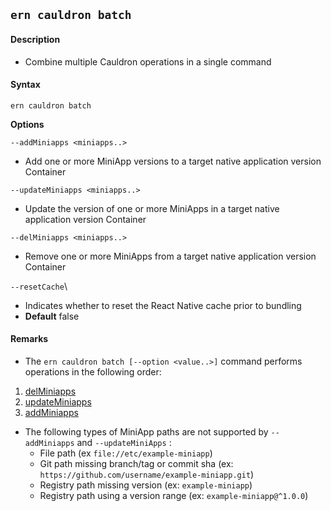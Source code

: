 ## `ern cauldron batch`

#### Description

- Combine multiple Cauldron operations in a single command

#### Syntax

`ern cauldron batch`

**Options**

`--addMiniapps <miniapps..>`

- Add one or more MiniApp versions to a target native application version Container

`--updateMiniapps <miniapps..>`

- Update the version of one or more MiniApps in a target native application version Container

`--delMiniapps <miniapps..>`

- Remove one or more MiniApps from a target native application version Container

`--resetCache`\

- Indicates whether to reset the React Native cache prior to bundling
- **Default** false

#### Remarks

- The `ern cauldron batch [--option <value..>]` command performs operations in the following order:

1. [delMiniapps]
2. [updateMiniapps]
3. [addMiniapps]

- The following types of MiniApp paths are not supported by `--addMiniapps` and `--updateMiniApps` :
  - File path (ex `file://etc/example-miniapp`)
  - Git path missing branch/tag or commit sha (ex: `https://github.com/username/example-miniapp.git`)
  - Registry path missing version (ex: `example-miniapp`)
  - Registry path using a version range (ex: `example-miniapp@^1.0.0`)

[delminiapps]: del/miniapps.md
[updateminiapps]: update/miniapps.md
[addminiapps]: add/miniapps.md
